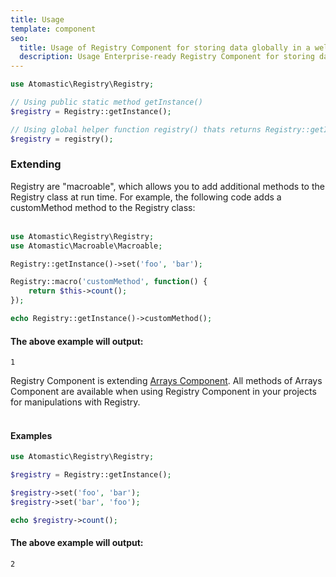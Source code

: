 ```yaml
---
title: Usage
template: component
seo:
  title: Usage of Registry Component for storing data globally in a well managed fashion, helping to prevent global meltdown
  description: Usage Enterprise-ready Registry Component for storing data globally in a well managed fashion, helping to prevent global meltdown
---
```


```php
use Atomastic\Registry\Registry;

// Using public static method getInstance()
$registry = Registry::getInstance();

// Using global helper function registry() thats returns Registry::getInstance()
$registry = registry();
```

### Extending

Registry are "macroable", which allows you to add additional methods to the Registry class at run time. For example, the following code adds a customMethod method to the Registry class:<br><br>

```php
use Atomastic\Registry\Registry;
use Atomastic\Macroable\Macroable;

Registry::getInstance()->set('foo', 'bar');

Registry::macro('customMethod', function() {
    return $this->count();
});

echo Registry::getInstance()->customMethod();
```

#### The above example will output:

```text
1
```

Registry Component is extending [Arrays Component](https://atomastic.com/components/arrays). All methods of Arrays Component are available when using Registry Component in your projects for manipulations with Registry.<br><br>

#### Examples

```php
use Atomastic\Registry\Registry;

$registry = Registry::getInstance();

$registry->set('foo', 'bar');
$registry->set('bar', 'foo');

echo $registry->count();
```

#### The above example will output:

```text
2
```
